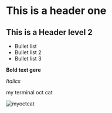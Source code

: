 # This is a header one

## This is a Header level 2

* Bullet list
* Bullet list 2
* Bullet list 3

__Bold text gere__

_Italics_

my terminal oct cat

![myoctcat](https://pbs.twimg.com/media/BVa2mOdCEAA2cMv.png)
